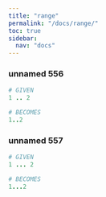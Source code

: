 ```yaml
---
title: "range"
permalink: "/docs/range/"
toc: true
sidebar:
  nav: "docs"
---
```

### unnamed 556
```ruby
# GIVEN
1 .. 2
```
```ruby
# BECOMES
1..2
```
### unnamed 557
```ruby
# GIVEN
1 ... 2
```
```ruby
# BECOMES
1...2
```
